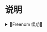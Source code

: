 # 说明
<details>
<summary>🔻Freenom 续期🔻</summary>
<br>

1. 修改配置文件

    ```sh
    RepoFileExtensions="js py ts html"
    ```

2. 添加定时拉取任务并运行

    ```sh
    ql raw https://raw.githubusercontent.com/GWen124/Script/master/QingLong/Freenom/FNplus.py
    ```

3. 添加环境变量 

| 变量 / key   | 描述                     | 示例 / value                        |
| ------------ | ------------------------ | ----------------------------------- |
| FN_ID        | Freenom 用户名           | 1234567890@gmail.com                |
| FN_PW        | Freenom 密码             | 12345678                            |
| MAIL_USER    | 发件人邮箱用户名         | address@vip.qq.com 或 123456@qq.com |
| MAIL_ADDRESS | 发件人邮箱地址           | address@vip.qq.com 或 123456@qq.com |
| MAIL_PW      | 发件人邮箱授权码         | xxxxxxxxxxxxxxxx 看下方链接         |
| MAIL_HOST    | 发件人邮箱服务器         | smtp.qq.com 不填默认为这个          |
| MAIL_PORT    | 邮箱服务器端口           | 465 不填默认为这个                  |
| MAIL_TO      | 收件人邮箱可与发件人相同 | address@vip.qq.com 或 123456@qq.com |

4. 运行一次 `FN_extend.py` 测试

<br />
</details>
